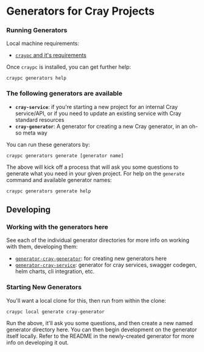 # Generators for Cray Projects

### Running Generators

Local machine requirements:

* [`craypc` and it's requirements](https://stash.us.cray.com/projects/CLOUD/repos/craypc/browse/README.md)

Once `craypc` is installed, you can get further help:

```
craypc generators help
```

### The following generators are available

* **`cray-service`**: if you're starting a new project for an internal Cray service/API, or if you need to update an existing service with Cray standard resources
* **`cray-generator`**: A generator for creating a new Cray generator, in an oh-so meta way

You can run these generators by:

```
craypc generators generate [generator name]
```

The above will kick off a process that will ask you some questions to generate what you need in your given project. For help on the `generate` command and available generator names:

```
craypc generators generate help
```

## Developing

### Working with the generators here

See each of the individual generator directories for more info on working with them, developing them:

* [`generator-cray-generator`](generator-cray-generator/): for creating new generators here
* [`generator-cray-service`](generator-cray-service/): generator for cray services, swagger codegen, helm charts, cli integration, etc.

### Starting New Generators

You'll want a local clone for this, then run from within the clone:

```
craypc local generate cray-generator
```

Run the above, it'll ask you some questions, and then create a new named generator directory here. You can then begin development on the generator itself locally. Refer to the README in the newly-created generator for more info on developing it out.

